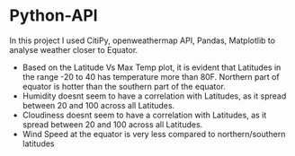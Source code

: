 # Python-API

In this project I used CitiPy, openweathermap API, Pandas, Matplotlib to analyse weather closer to Equator.

- Based on the Latitude Vs Max Temp plot, it is evident that Latitudes in the range -20 to 40 has temperature more than 80F. Northern part of equator is hotter than the southern part of the equator.
- Humidity doesnt seem to have a correlation with Latitudes, as it spread between 20 and 100 across all Latitudes.
- Cloudiness doesnt seem to have a correlation with Latitudes, as it spread between 20 and 100 across all Latitudes.
- Wind Speed at the equator is very less compared to northern/southern latitudes
